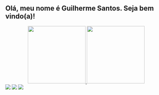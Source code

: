 ## Olá, meu nome é Guilherme Santos. Seja bem vindo(a)!

<div align="center">
  <a href="https://github.com/guisaoliv">
  <img height="180em" src="https://github-readme-stats.vercel.app/api?username=guisaoliv&show_icons=true&theme=dark&include_all_commits=true&count_private=true"/>
  <img height="180em" src="https://github-readme-stats.vercel.app/api/top-langs/?username=guisaoliv&layout=compact&langs_count=7&theme=dark"/>
</div>
  
  <div> 
  <a href="https://instagram.com/guisaoliv" target="_blank"><img src="https://img.shields.io/badge/-Instagram-%23E4405F?style=for-the-badge&logo=instagram&logoColor=white" target="_blank"></a>
  <a href = "mailto:guisaoliv@gmail.com"><img src="https://img.shields.io/badge/-Gmail-%23333?style=for-the-badge&logo=gmail&logoColor=white" target="_blank"></a>
  <a href="https://www.linkedin.com/in/guisaoliv-45875016a" target="_blank"><img src="https://img.shields.io/badge/-LinkedIn-%230077B5?style=for-the-badge&logo=linkedin&logoColor=white" target="_blank"></a> 
  </div>
